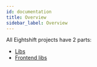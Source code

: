 ```yaml
---
id: documentation
title: Overview
sidebar_label: Overview
---
```


All Eightshift projects have 2 parts:
- [Libs](documentation/libs-index.md)
- [Frontend libs](documentation/frontend-libs-index.md)